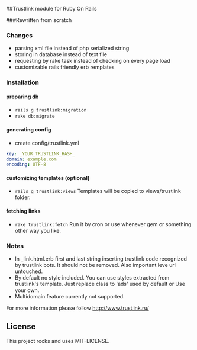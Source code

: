 ##Trustlink module for Ruby On Rails

###Rewritten from scratch

### Changes
* parsing xml file instead of php serialized string
* storing in database instead of text file
* requesting by rake task instead of checking on every page load
* customizable rails friendly erb remplates

### Installation

#### preparing db
* `rails g trustlink:migration`
* `rake db:migrate`

#### generating config
* create config/trustlink.yml
```yml
key: _YOUR_TRUSTLINK_HASH_
domain: example.com
encoding: UTF-8
```

#### customizing templates (optional)
* `rails g trustlink:views`
Templates will be copied to views/trustlink folder.

#### fetching links
* `rake trustlink:fetch`
Run it by cron or use whenever gem or something other way you like.

### Notes
* In _link.html.erb first and last string inserting trustlink code recognized by trustlink bots. It should not be removed. Also important leve url untouched.
* By default no style included. You can use styles extracted from trustlink's template. Just replace class to 'ads' used by default or Use your own.
* Multidomain feature currently not supported. 

For more information please follow http://www.trustlink.ru/

License
-------
This project rocks and uses MIT-LICENSE.
